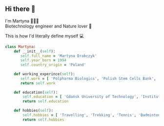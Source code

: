 <h2>Hi there 👋</h2>

<p>I'm Martyna 👩‍💻🔬️<br>Biotechnology engineer and Nature lover 🌲 </p>


<p>This is how I'd literally define myself 💻 </p>

```ruby
class Martyna:
    def __init__(self):
       self.full_name = 'Martyna Drabczyk'
       self.year_born = 1994
       self.country_origin = 'Poland'
   
    def working_experince(self):
       self.work = [ 'Polpharma Biologics', 'Polish Stem Cells Bank', 'LSEG' ]
       return self.work
       
    def education(self):
        self.education = [ 'Gdańsk University of Technology', 'Instituto Superior Técnico' ]
        return self.education
        
    def hobbies(self):
        self.hobbies = [ 'Travelling', 'Trekking', 'Tennis', 'Badminton...' ]
        return self.hobbies